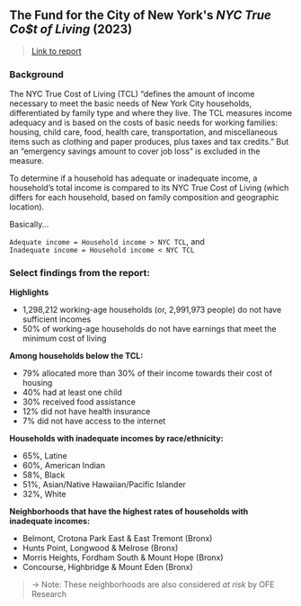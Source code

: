 <br>

## The Fund for the City of New York's *NYC True Co$t of Living* (2023)

> [Link to report](https://www.fcny.org/nyc-true-cost/)  

### Background

The NYC True Cost of Living (TCL) “defines the amount of income necessary to meet the basic needs of New York City households, differentiated by family type and where they live. The TCL measures income adequacy and is based on the costs of basic needs for working families: housing, child care, food, health care, transportation, and miscellaneous items such as clothing and paper produces, plus taxes and tax credits.” But an “emergency savings amount to cover job loss” is excluded in the measure.

To determine if a household has adequate or inadequate income, a household’s total income is compared to its NYC True Cost of Living (which differs for each household, based on family composition and geographic location).

Basically...

`Adequate income = Household income > NYC TCL`, and     
`Inadequate income = Household income < NYC TCL`    

### Select findings from the report:    

**Highlights**   

- 1,298,212 working-age households (or, 2,991,973 people) do not have sufficient incomes
- 50% of working-age households do not have earnings that meet the minimum cost of living 

**Among households below the TCL:**   

- 79% allocated more than 30% of their income towards their cost of housing
- 40% had at least one child
- 30% received food assistance
- 12% did not have health insurance
- 7% did not have access to the internet  

**Households with inadequate incomes by race/ethnicity:**   
- 65%, Latine
- 60%, American Indian
- 58%, Black
- 51%, Asian/Native Hawaiian/Pacific Islander
- 32%, White  

**Neighborhoods that have the highest rates of households with inadequate incomes:**    
- Belmont, Crotona Park East & East Tremont (Bronx)
- Hunts Point, Longwood & Melrose (Bronx)
- Morris Heights, Fordham South & Mount Hope (Bronx)  
- Concourse, Highbridge & Mount Eden (Bronx)    

> &rightarrow; Note: These neighborhoods are also considered *at risk* by OFE Research

